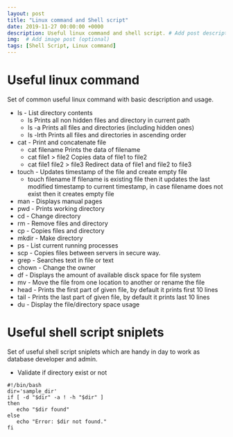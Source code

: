 ```yaml
---
layout: post
title: "Linux command and Shell script"
date: 2019-11-27 00:00:00 +0000
description: Useful linux command and shell script. # Add post description (optional)
img:  # Add image post (optional)
tags: [Shell Script, Linux command]
---
```

# Useful linux command
Set of common useful linux command with basic description and usage.  
* ls - List directory contents
  * ls
  Prints all non hidden files and directory in current path  
  * ls -a
  Prints all files and directories (including hidden ones)  
  * ls -lrth
  Prints all files and directories in ascending order    
* cat - Print and concatenate file
  * cat filename
  Prints the data of filename
  * cat file1 > file2
  Copies data of file1 to file2
  * cat file1 file2 > file3
  Redirect data of file1 and file2 to file3 
* touch - Updates timestamp of the file and create empty file
  * touch filename
  If filename is existing file then it updates the last modified timestamp to current timestamp, in case filename does not exist then it creates empty file    
* man - Displays manual pages
* pwd - Prints working directory
* cd - Change directory
* rm - Remove files and directory
* cp - Copies files and directory
* mkdir - Make directory
* ps - List current running processes
* scp - Copies files between servers in secure way.
* grep - Searches text in file or text
* chown - Change the owner
* df - Displays the amount of available disck space for file system
* mv - Move the file from one location to another or rename the file
* head - Prints the first part of given file, by default it prints first 10 lines
* tail - Prints the last part of given file, by default it prints last 10 lines 
* du - Display the file/directory space usage

# Useful shell script sniplets
Set of useful shell script sniplets which are handy in day to work as database developer and admin.    
* Validate if directory exist or not
```shell
#!/bin/bash
dir='sample_dir'
if [ -d "$dir" -a ! -h "$dir" ]
then
   echo "$dir found"
else
   echo "Error: $dir not found."
fi
```
